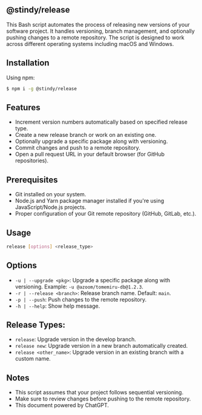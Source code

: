 ## @stindy/release

This Bash script automates the process of releasing new versions of your software project. It handles versioning, branch management, and optionally pushing changes to a remote repository. The script is designed to work across different operating systems including macOS and Windows.

## Installation
Using npm:
```bash
$ npm i -g @stindy/release
```

## Features
- Increment version numbers automatically based on specified release type.
- Create a new release branch or work on an existing one.
- Optionally upgrade a specific package along with versioning.
- Commit changes and push to a remote repository.
- Open a pull request URL in your default browser (for GitHub repositories).

## Prerequisites
- Git installed on your system.
- Node.js and Yarn package manager installed if you're using JavaScript/Node.js projects.
- Proper configuration of your Git remote repository (GitHub, GitLab, etc.).

## Usage
```bash
release [options] <release_type>
```

## Options
- `-u | --upgrade <pkg>`: Upgrade a specific package along with versioning. Example: `-u @azoom/tomemiru-db@1.2.3`.
- `-r | --release <branch>`: Release branch name. Default: `main`.
- `-p | --push`: Push changes to the remote repository.
- `-h | --help`: Show help message.

## Release Types:
- `release`: Upgrade version in the develop branch.
- `release new`: Upgrade version in a new branch automatically created.
- `release <other_name>`: Upgrade version in an existing branch with a custom name.

## Notes
- This script assumes that your project follows sequential versioning.
- Make sure to review changes before pushing to the remote repository.
- This document powered by ChatGPT.
